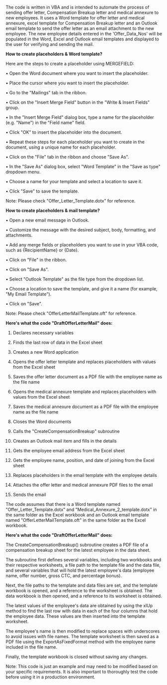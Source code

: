 The code is written in VBA and is intended to automate the process of sending offer letter, Compensation Breakup letter and medical annexure to new employees. It uses a Word template for offer letter and medical annexure, excel template for Compensation Breakup letter and an Outlook email template to send the offer letter as an email attachment to the new employee. The new employee details entered in the 'Offer_Data_Nos' will be populated in the Word, Excel and Outlook email templates and displayed to the user for verifying and sending the mail.

**How to create placeholders & Word template?**

Here are the steps to create a placeholder using MERGEFIELD:

•	Open the Word document where you want to insert the placeholder.

•	Place the cursor where you want to insert the placeholder.

•	Go to the "Mailings" tab in the ribbon.

•	Click on the "Insert Merge Field" button in the "Write & Insert Fields" group.

•	In the "Insert Merge Field" dialog box, type a name for the placeholder (e.g. "Name") in the "Field name" field.

•	Click "OK" to insert the placeholder into the document.

•	Repeat these steps for each placeholder you want to create in the document, using a unique name for each placeholder.

•	Click on the "File" tab in the ribbon and choose "Save As".

•	In the "Save As" dialog box, select "Word Template" in the "Save as type" dropdown menu.

•	Choose a name for your template and select a location to save it.

•	Click "Save" to save the template.

Note: Please check "Offer_Letter_Template.dotx" for reference.

**How to create placeholders & mail template?**

•	Open a new email message in Outlook.

•	Customize the message with the desired subject, body, formatting, and attachments.

•	Add any merge fields or placeholders you want to use in your VBA code, such as {RecipientName} or {Date}.

•	Click on "File" in the ribbon.

•	Click on "Save As".

•	Select "Outlook Template" as the file type from the dropdown list.

•	Choose a location to save the template, and give it a name (for example, "My Email Template").

•	Click on "Save".

Note: Please check "OfferLetterMailTemplate.oft" for reference.

**Here's what the code "DraftOfferLetterMail" does:**

1.	Declares necessary variables

2.	Finds the last row of data in the Excel sheet

3.	Creates a new Word application

4.	Opens the offer letter template and replaces placeholders with values from the Excel sheet

5.	Saves the offer letter document as a PDF file with the employee name as the file name

6.	Opens the medical annexure template and replaces placeholders with values from the Excel sheet

7.	Saves the medical annexure document as a PDF file with the employee name as the file name

8.	Closes the Word documents

9.	Calls the "CreateCompensationBreakup" subroutine

10.	Creates an Outlook mail item and fills in the details

11.	Gets the employee email address from the Excel sheet

12.	Gets the employee name, position, and date of joining from the Excel sheet

13.	Replaces placeholders in the email template with the employee details

14.	Attaches the offer letter and medical annexure PDF files to the email

15.	Sends the email

The code assumes that there is a Word template named "Offer_Letter_Template.dotx" and "Medical_Annexure_2_template.dotx" in the same folder as the Excel workbook and an Outlook email template named "OfferLetterMailTemplate.oft" in the same folder as the Excel workbook.

**Here's what the code "DraftOfferLetterMail" does:**

The CreateCompensationBreakup() subroutine creates a PDF file of a compensation breakup sheet for the latest employee in the data sheet.

The subroutine first defines several variables, including two workbooks and their respective worksheets, a file path to the template file and the data file, and several variables that will hold the latest employee's data (employee name, offer number, gross CTC, and percentage bonus).

Next, the file paths to the template and data files are set, and the template workbook is opened, and a reference to the worksheet is obtained. The data workbook is then opened, and a reference to its worksheet is obtained.

The latest values of the employee's data are obtained by using the xlUp method to find the last row with data in each of the four columns that hold the employee data. These values are then inserted into the template worksheet.

The employee's name is then modified to replace spaces with underscores to avoid issues with file names. The template worksheet is then saved as a PDF file using the ExportAsFixedFormat method with the employee name included in the file name.

Finally, the template workbook is closed without saving any changes.

Note: This code is just an example and may need to be modified based on your specific requirements. It is also important to thoroughly test the code before using it in a production environment.
